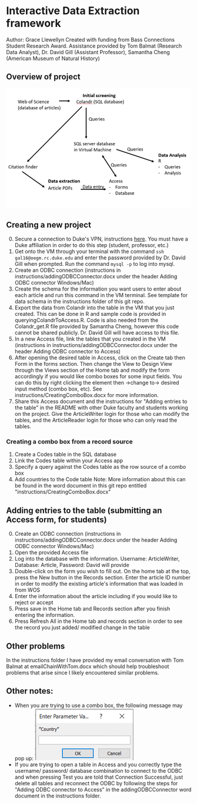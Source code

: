 # Interactive Data Extraction framework 
Author: Grace Llewellyn
Created with funding from Bass Connections Student Research Award. Assistance provided by Tom Balmat (Research Data Analyst),  Dr. David Gill (Assistant Professor), Samantha Cheng (American Museum of Natural History)

## Overview of project
![Project overview](projectOverview.png)

## Creating a new project
0. Secure a connection to Duke's VPN, instructions [here](https://oit.duke.edu/help/articles/kb0016403). You must have a Duke affiliation in order to do this step (student, professor, etc.)
1. Get onto the VM through your terminal with the command `ssh gal16@oegm.rc.duke.edu` and enter the password provided by Dr. David Gill when prompted. Run the command `mysql -p` to log into mysql. 
2. Create an ODBC connection (instructions in instructions/addingODBCConnector.docx under the header Adding ODBC connector Windows/Mac)
3. Create the schema for the information you want users to enter about each article and run this command in the VM terminal. See template for data schema in the instructions folder of this git repo. 
4. Export the data from Colandr into the table in the VM that you just created. This can be done in R and sample code is provided in queryingColandrToAccess.R. Code is also needed from the Colandr\_get.R file provided by Samantha Cheng, however this code cannot be shared publicly. Dr. David Gill will have access to this file. 
5. In a new Access file, link the tables that you created in the VM (instructions in instructions/addingODBCConnector.docx under the header Adding ODBC connector to Access)
6. After opening the desired table in Access, click on the Create tab then Form in the forms section. Then change the View to Design View through the Views section of the Home tab and modify the form accordingly if you would like combo boxes for some input fields. You can do this by right clicking the element then ->change to-> desired input method (combo box, etc). See instructions/CreatingComboBox.docx for more information.
7. Share this Access document and the instructions for "Adding entries to the table" in the README with other Duke faculty and students working on the project. Give the ArticleWriter login for those who can modify the tables, and the ArticleReader login for those who can only read the tables. 

### Creating a combo box from a record source
1. Create a Codes table in the SQL database
2. Link the Codes table within your Access app
3. Specify a query against the Codes table as the row source of a combo box
4. Add countries to the Code table
Note: More information about this can be found in the word document in this git repo entitled "instructions/CreatingComboBox.docx"

## Adding entries to the table (submitting an Access form, for students)
0. Create an ODBC connection (instructions in instructions/addingODBCConnector.docx under the header Adding ODBC connector Windows/Mac)
1. Open the provided Access file 
2. Log into the database with the information. Username: ArticleWriter, Database: Article, Password: David will provide
3. Double-click on the form you wish to fill out. On the home tab at the top, press the New button in the Records section. Enter the article ID number in order to modify the existing article's information that was loaded in from WOS
4. Enter the information about the article including if you would like to reject or accept
5. Press save in the Home tab and Records section after you finish entering the information.
6. Press Refresh All in the Home tab and records section in order to see the record you just added/ modified change in the table

## Other problems
In the instructions folder I have provided my email conversation with Tom Balmat at emailChainWithTom.docx which should help troubleshoot problems that arise since I likely encountered similar problems. 

## Other notes:
- When you are trying to use a combo box, the following message may pop up:
![Screenshot of Sample Pop Up Box](samplePopUpBox.png)
- If you are trying to open a table in Access and you correctly type the username/ password/ database combination to connect to the ODBC and when pressing Test you are told that Connection Successful, just delete all tables and reconnect the ODBC by following the steps for "Adding ODBC connector to Access" in the addingODBCConnector word document in the instructions folder. 
